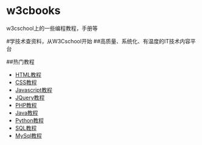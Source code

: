 # w3cbooks
w3cschool上的一些编程教程，手册等

#学技术查资料，从W3Cschool开始
##高质量、系统化、有温度的IT技术内容平台


##热门教程
+ [HTML教程](http://www.w3cschool.cn/html/)
+ [CSS教程](http://www.w3cschool.cn/css/)
+ [Javascript教程](http://www.w3cschool.cn/javascript/)
+ [JQuery教程](http://www.w3cschool.cn/jquery/)
+ [PHP教程](http://www.w3cschool.cn/php/)
+ [Java教程](http://www.w3cschool.cn/java/)
+ [Python教程](http://www.w3cschool.cn/python/)
+ [SQL教程](http://www.w3cschool.cn/sql/)
+ [MySql教程](http://www.w3cschool.cn/mysql/)
